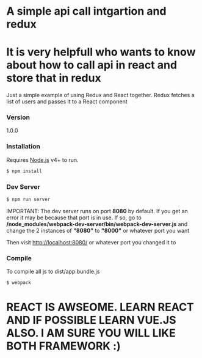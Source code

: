 # A simple api call intgartion and redux

# It is very helpfull who wants to know about how to call api in react and store that in redux


Just a simple example of using Redux and React together. Redux fetches a list of users and passes it to a React component

### Version
1.0.0


### Installation

Requires [Node.js](https://nodejs.org/) v4+ to run.

```sh
$ npm install
```

### Dev Server

```sh
$ npm run server
```
IMPORTANT: The dev server runs on port **8080** by default. If you get an error it may be because that port is in use. If so, go to **/node_modules/webpack-dev-server/bin/webpack-dev-server.js** and change the 2 instances of **"8080"** to **"8000"** or whatever port you want

Then visit  [http://localhost:8080/](http://localhost:8080/) or whatever port you changed it to

### Compile
To compile all js to dist/app.bundle.js

```sh
$ webpack
```

# REACT IS AWSEOME. LEARN REACT AND IF POSSIBLE LEARN VUE.JS ALSO. I AM SURE YOU WILL LIKE BOTH FRAMEWORK :)
